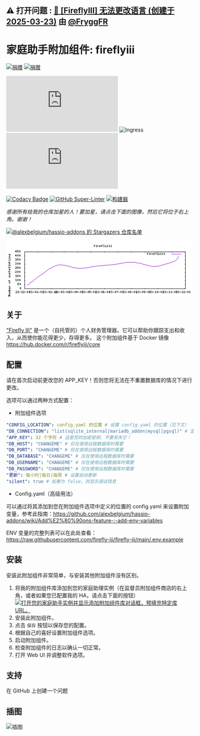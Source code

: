 ## &#9888; 打开问题 : [🐛 [FireflyIII] 无法更改语言 (创建于 2025-03-23)](https://github.com/alexbelgium/hassio-addons/issues/1819) 由 [@FryggFR](https://github.com/FryggFR)
# 家庭助手附加组件: fireflyiii

[![捐赠][donation-badge]](https://www.buymeacoffee.com/alexbelgium)
[![捐赠][paypal-badge]](https://www.paypal.com/donate/?hosted_button_id=DZFULJZTP3UQA)

![版本](https://img.shields.io/badge/dynamic/json?label=版本&query=%24.version&url=https%3A%2F%2Fraw.githubusercontent.com%2Falexbelgium%2Fhassio-addons%2Fmaster%2Ffireflyiii%2Fconfig.json)
![Ingress](https://img.shields.io/badge/dynamic/json?label=Ingress&query=%24.ingress&url=https%3A%2F%2Fraw.githubusercontent.com%2Falexbelgium%2Fhassio-addons%2Fmaster%2Ffireflyiii%2Fconfig.json)
![架构](https://img.shields.io/badge/dynamic/json?color=success&label=架构&query=%24.arch&url=https%3A%2F%2Fraw.githubusercontent.com%2Falexbelgium%2Fhassio-addons%2Fmaster%2Ffireflyiii%2Fconfig.json)

[![Codacy Badge](https://app.codacy.com/project/badge/Grade/9c6cf10bdbba45ecb202d7f579b5be0e)](https://www.codacy.com/gh/alexbelgium/hassio-addons/dashboard?utm_source=github.com&utm_medium=referral&utm_content=alexbelgium/hassio-addons&utm_campaign=Badge_Grade)
[![GitHub Super-Linter](https://img.shields.io/github/actions/workflow/status/alexbelgium/hassio-addons/weekly-supelinter.yaml?label=代码%20检查)](https://github.com/alexbelgium/hassio-addons/actions/workflows/weekly-supelinter.yaml)
[![构建器](https://img.shields.io/github/actions/workflow/status/alexbelgium/hassio-addons/onpush_builder.yaml?label=构建器)](https://github.com/alexbelgium/hassio-addons/actions/workflows/onpush_builder.yaml)

[donation-badge]: https://img.shields.io/badge/请我喝杯咖啡%20(无%20PayPal)-%23d32f2f?logo=buy-me-a-coffee&style=flat&logoColor=white
[paypal-badge]: https://img.shields.io/badge/请我喝杯咖啡%20使用%20PayPal-0070BA?logo=paypal&style=flat&logoColor=white

_感谢所有给我的仓库加星的人！要加星，请点击下面的图像，然后它将位于右上角。谢谢！_

[![@alexbelgium/hassio-addons 的 Stargazers 仓库名单](https://raw.githubusercontent.com/alexbelgium/hassio-addons/master/.github/stars2.svg)](https://github.com/alexbelgium/hassio-addons/stargazers)

![下载演变](https://raw.githubusercontent.com/alexbelgium/hassio-addons/master/fireflyiii/stats.png)

## 关于

["Firefly III"](https://www.firefly-iii.org) 是一个（自托管的）个人财务管理器。它可以帮助你跟踪支出和收入，从而使你能花得更少，存得更多。
这个附加组件基于 Docker 镜像 https://hub.docker.com/r/fireflyiii/core

## 配置

请在首次启动前更改您的 APP_KEY！否则您将无法在不重置数据库的情况下进行更改。

选项可以通过两种方式配置：

- 附加组件选项

```yaml
"CONFIG_LOCATION": config.yaml 的位置 # 设置 config.yaml 的位置（见下文）
"DB_CONNECTION": "list(sqlite_internal|mariadb_addon|mysql|pgsql)" # 定义使用的数据库类型：sqlite（默认，嵌入在附加组件中）；MariaDB（如果已安装并运行 MariaDB 附加组件则会自动检测），以及需要其他 DB_ 字段设置的外部数据库（mysql 和 pgsql）
"APP_KEY": 32 个字符 # 这是您的加密密钥，不要丢失它！
"DB_HOST": "CHANGEME" # 仅在使用远程数据库时需要
"DB_PORT": "CHANGEME" # 仅在使用远程数据库时需要
"DB_DATABASE": "CHANGEME" # 仅在使用远程数据库时需要
"DB_USERNAME": "CHANGEME" # 仅在使用远程数据库时需要
"DB_PASSWORD": "CHANGEME" # 仅在使用远程数据库时需要
"更新": 每小时|每日|每周 # 设置自动更新
"silent": true # 如果为 false，则显示调试信息
```

- Config.yaml（高级用法）

可以通过将其添加到您在附加组件选项中定义的位置的 config.yaml 来设置附加变量，参考此指南：https://github.com/alexbelgium/hassio-addons/wiki/Add%E2%80%90ons-feature-:-add-env-variables

ENV 变量的完整列表可以在此处查看：https://raw.githubusercontent.com/firefly-iii/firefly-iii/main/.env.example

## 安装

安装此附加组件非常简单，与安装其他附加组件没有区别。

1. 将我的附加组件库添加到您的家庭助理实例（在监督员附加组件商店的右上角，或者如果您已配置我的 HA，请点击下面的按钮）
   [![打开您的家庭助手实例并显示添加附加组件库对话框，预填充特定库 URL。](https://my.home-assistant.io/badges/supervisor_add_addon_repository.svg)](https://my.home-assistant.io/redirect/supervisor_add_addon_repository/?repository_url=https%3A%2F%2Fgithub.com%2Falexbelgium%2Fhassio-addons)
2. 安装此附加组件。
3. 点击 `保存` 按钮以保存您的配置。
4. 根据自己的喜好设置附加组件选项。
5. 启动附加组件。
6. 检查附加组件的日志以确认一切正常。
7. 打开 Web UI 并调整软件选项。

## 支持

在 GitHub 上创建一个问题

## 插图

![插图](https://raw.githubusercontent.com/firefly-iii/firefly-iii/develop/.github/assets/img/imac-complete.png)

[repository]: https://github.com/alexbelgium/hassio-addons
